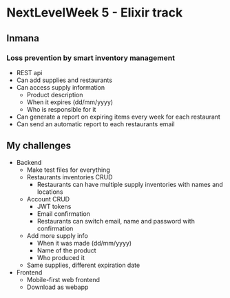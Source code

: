 # NextLevelWeek 5 - Elixir track
## Inmana
### Loss prevention by smart inventory management
- REST api
- Can add supplies and restaurants
- Can access supply information
  - Product description
  - When it expires (dd/mm/yyyy)
  - Who is responsible for it
- Can generate a report on expiring items every week for each restaurant
- Can send an automatic report to each restaurants email

## My challenges
- Backend
  - Make test files for everything
  - Restaurants inventories CRUD
    - Restaurants can have multiple supply inventories with names and locations
  - Account CRUD
    - JWT tokens
    - Email confirmation
    - Restaurants can switch email, name and password with confirmation
  - Add more supply info
    - When it was made (dd/mm/yyyy)
    - Name of the product
    - Who produced it
  - Same supplies, different expiration date
- Frontend
  - Mobile-first web frontend
  - Download as webapp
